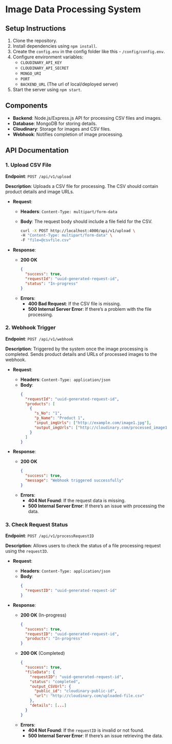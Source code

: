 # Image Data Processing System

## Setup Instructions

1. Clone the repository.
2. Install dependencies using `npm install`.
3. Create the `config.env` in the config folder like this - `/config/config.env`.
4. Configure environment variables:
   - `CLOUDINARY_API_KEY`
   - `CLOUDINARY_API_SECRET`
   - `MONGO_URI`
   - `PORT`
   - `BACKEND_URL` (The url of local/deployed server)
5. Start the server using `npm start`.

## Components

- **Backend**: Node.js/Express.js API for processing CSV files and images.
- **Database**: MongoDB for storing details.
- **Cloudinary**: Storage for images and CSV files.
- **Webhook**: Notifies completion of image processing.

## API Documentation

### **1. Upload CSV File**

**Endpoint**: `POST /api/v1/upload`

**Description**: Uploads a CSV file for processing. The CSV should contain product details and image URLs.

- **Request**:

  - **Headers**: `Content-Type: multipart/form-data`
  - **Body**: The request body should include a file field for the CSV.

    ```bash
    curl -X POST http://localhost:4000/api/v1/upload \
    -H "Content-Type: multipart/form-data" \
    -F "file=@csvfile.csv"
    ```

- **Response**:
  - **200 OK**
    ```json
    {
      "success": true,
      "requestId": "uuid-generated-request-id",
      "status": "In-progress"
    }
    ```
  - **Errors**:
    - **400 Bad Request**: If the CSV file is missing.
    - **500 Internal Server Error**: If there’s a problem with the file processing.

### **2. Webhook Trigger**

**Endpoint**: `POST /api/v1/webhook`

**Description**: Triggered by the system once the image processing is completed. Sends product details and URLs of processed images to the webhook.

- **Request**:

  - **Headers**: `Content-Type: application/json`
  - **Body**:
    ```json
    {
      "requestId": "uuid-generated-request-id",
      "products": [
        {
          "s_No": "1",
          "p_Name": "Product 1",
          "input_imgUrls": ["http://example.com/image1.jpg"],
          "output_imgUrls": ["http://cloudinary.com/processed_image1.jpg"]
        }
      ]
    }
    ```

- **Response**:
  - **200 OK**
    ```json
    {
      "success": true,
      "message": "Webhook triggered successfully"
    }
    ```
  - **Errors**:
    - **404 Not Found**: If the request data is missing.
    - **500 Internal Server Error**: If there’s an issue with processing the data.

### **3. Check Request Status**

**Endpoint**: `POST /api/v1/processRequestID`

**Description**: Allows users to check the status of a file processing request using the `requestID`.

- **Request**:

  - **Headers**: `Content-Type: application/json`
  - **Body**:
    ```json
    {
      "requestID": "uuid-generated-request-id"
    }
    ```

- **Response**:
  - **200 OK** (In-progress)
    ```json
    {
      "success": true,
      "requestID": "uuid-generated-request-id",
      "products": "In-progress"
    }
    ```
  - **200 OK** (Completed)
    ```json
    {
      "success": true,
      "fileData": {
        "requestID": "uuid-generated-request-id",
        "status": "completed",
        "output_CSVUrl": {
          "public_id": "cloudinary-public-id",
          "url": "http://cloudinary.com/uploaded-file.csv"
        },
        "details": [...]
      }
    }
    ```
  - **Errors**:
    - **404 Not Found**: If the `requestID` is invalid or not found.
    - **500 Internal Server Error**: If there’s an issue retrieving the data.
